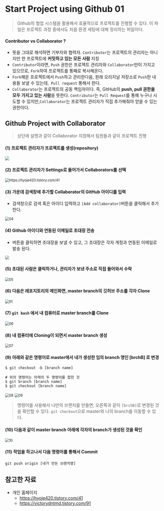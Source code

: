 # Start Project using Github 01

> Github의 협업 시스템을 활용해서 효율적으로 프로젝트를 진행할 수 있다. 이 파일은 프로젝트 과정 중에서도 처음 환경 세팅에 대해 정리하는 파일이다.



#### **Contributor vs Collaborator ?**

- 뜻을 그대로 해석하면 기부자와 협력자. `Contributor`는 프로젝트의 관리자는 아니지만 한 프로젝트에
**커밋하고 있는 모든 사람** 지칭
- `Contributor`이라면, 
`Push` 권한은 프로젝트 관리자와 `Collaborator`만이 가지고 있으므로, `Fork`하여 프로젝트를 통째로 복사해온다.
- `Fork`해온 프로젝트에서 `Push`하고 관리한다음, 원래 오리지날 저장소로 `Push`한 내용들 보낼 수 있는데,` Pull request` 통해서 한다.
- `Collaborator`는 프로젝트의 공동 책임자이다. 즉, GitHub의 **push, pull 권한을 모두 가지고 있는 사람**을 뜻한다. 
`Contributor`는 `Pull Request`를 통해 누구나 시도할 수 있지만,`Collaborator`는 프로젝트 관리자가 직접 추가해줘야 얻을 수 있는 권한이다.



## Github Project with Collaborator

> 상단에 설명과 같이 Collaborator 지정해서 팀원들과 같이 프로젝트 진행

#### (1) 프로젝트 관리자가 프로젝트를 생성(repository) 

<img src="https://github.com/dannylee93/Images/blob/master/Image%20Analysis%20A.I/Github_Project_00.JPG?raw=true" style="zoom:80%;" />

#### (2) 프로젝트 관리자가 Settings로 들어가서 Collaborators를 선택

<img src="https://t1.daumcdn.net/cfile/tistory/9944DB4B5BD988A40A" alt="https://hyoje420.tistory.com/41" style="zoom:80%;" />

#### (3) 가운데 검색창에  추가할 Collaborator의 GitHub 아이디를 입력

- 검색창으로 검색 혹은 아이디 입력하고 `[Add collaborator]`버튼을 클릭해서 추가한다.

<img src="https://github.com/dannylee93/Images/blob/master/Image%20Analysis%20A.I/Github_Project_04.JPG?raw=true" alt="04" style="zoom:80%;" />

#### (4) Github 아이디와 연동된 이메일로 초대장 전송

- 버튼을 클릭하면 초대장을 보낼 수 있고, 그 초대장은 각자 계정과 연동된 이메일로 발송 된다.

 <img src="https://github.com/dannylee93/Images/blob/master/Image%20Analysis%20A.I/Github_Project_02.jpg?raw=true" style="zoom:80%;" />

#### (5) 초대된 사람은 클릭하거나, 관리자가 보낸 주소로 직접 들어와서 수락

<img src="https://github.com/dannylee93/Images/blob/master/Image%20Analysis%20A.I/Github_Project_05.JPG?raw=true" alt="05" style="zoom: 80%;" />

#### (6) 다음은 레포지토리의 메인화면, master branch의 깃허브 주소를 각자 Clone

<img src="https://github.com/dannylee93/Images/blob/master/Image%20Analysis%20A.I/Github_Project_01.JPG?raw=true" alt="01" style="zoom:80%;" />

#### (7) `git bash` 에서 내 컴퓨터로 master branch를 Clone

<img src="https://github.com/dannylee93/Images/blob/master/Image%20Analysis%20A.I/Github_Project_06.JPG?raw=true" alt="06" style="zoom:80%;" />

#### (8) 내 컴퓨터에 Cloning이 되면서 master branch 생성
<img src="https://github.com/dannylee93/Images/blob/master/Image%20Analysis%20A.I/Github_Project_07.JPG?raw=true" alt="07" style="zoom:80%;" />

#### (9) 아래와 같은 명령어로  master에서 내가 생성한 임의 branch 명인 [brchB] 로 변경

```shell
$ git checkout -b [branch name]

# 위의 명령어는 아래의 두 명령어를 합한 것
$ git branch [branch name]
$ git checkout [branch name]
```

<img src="https://github.com/dannylee93/Images/blob/master/Image%20Analysis%20A.I/Github_Project_08.jpg?raw=true" alt="08" style="zoom:80%;" />

<img src="https://github.com/dannylee93/Images/blob/master/Image%20Analysis%20A.I/Github_Project_09.jpg?raw=true" alt="09" style="zoom:80%;" />

> 명령어를 사용해서 나만의 브랜치를 만들면, 오른쪽과 같이 `[brchB]`로 변경된 것을 확인할 수 있다.
> `git checkout`으로 master와 나의 branch를 이동할 수 있다.

#### (10) 다음과 같이 master branch 아래에 각자의 branch가 생성된 것을 확인

<img src="https://github.com/dannylee93/Images/blob/master/Image%20Analysis%20A.I/Github_Project_10.jpg?raw=true" alt="10" style="zoom:80%;" />

#### (11) 작업을 하고나서 다음 명령어를 통해서 Commit

```shell
git push origin [내가 만든 브랜치명]
```



## 참고한 자료

- 개인 홈페이지
  - https://hyoje420.tistory.com/41
  - https://victorydntmd.tistory.com/91